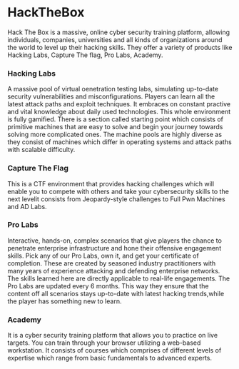 # HackTheBox
Hack The Box is a massive, online cyber security training platform, allowing individuals, companies, universities and all kinds of organizations around the world to level up their hacking skills.
They offer a variety of products like Hacking Labs, Capture The flag, Pro Labs, Academy.

### Hacking Labs
A massive pool of virtual oenetration testing labs, simulating up-to-date security vulnerabilities and misconfigurations. Players can learn all the latest attack paths and exploit techniques. It embraces on constant practive and vital knowledge about daily used technologies. This whole environment is fully gamified. There is a section called starting point which consists of primitive machines that are easy to solve and begin your journey towards solving more complicated ones. The machine pools are highly diverse as they consist of machines which differ in operating systems and attack paths with scalable difficulty.
### Capture The Flag
This is a CTF environment that provides hacking challenges which will enable you to compete with others and take your cybersecurity skills to the next levelit consists from Jeopardy-style challenges to Full Pwn Machines and AD Labs.
### Pro Labs
Interactive, hands-on, complex scenarios that give players the chance to penetrate enterprise infrastructure and hone their offensive engagement skills. Pick any of our Pro Labs, own it, and get your certificate of completion. These are created by seasoned industry practitioners with many years of experience attacking and defending enterprise networks. The skills learned here are directly applicable to real-life engagements. The Pro Labs are updated every 6 months. This way they ensure that the content off all scenarios stays up-to-date with latest hacking trends,while the player has something new to learn.
### Academy
It is a cyber security training platform that allows you to practice on live targets. You can train through your browser utilizing a web-based workstation. It consists of courses which comprises of different levels of expertise which range from basic fundamentals to advanced experts.

